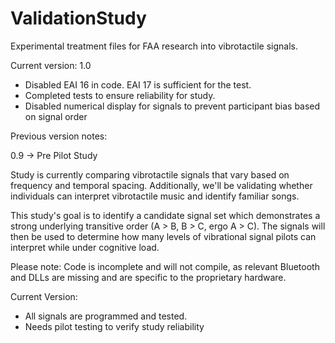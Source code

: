# ValidationStudy
Experimental treatment files for FAA research into vibrotactile signals.

Current version: 1.0
- Disabled EAI 16 in code. EAI 17 is sufficient for the test.
- Completed tests to ensure reliability for study.
- Disabled numerical display for signals to prevent participant bias based on signal order

Previous version notes: 

0.9 -> Pre Pilot Study

Study is currently comparing vibrotactile signals that vary based on frequency and temporal spacing.
Additionally, we'll be validating whether individuals can interpret vibrotactile music and identify familiar songs.

This study's goal is to identify a candidate signal set which demonstrates a strong underlying transitive order 
(A > B, B > C, ergo A > C). The signals will then be used to determine how many levels of vibrational signal pilots
can interpret while under cognitive load.

Please note: Code is incomplete and will not compile, as relevant Bluetooth and DLLs are missing and are specific to
the proprietary hardware.


Current Version: 
- All signals are programmed and tested.
- Needs pilot testing to verify study reliability

